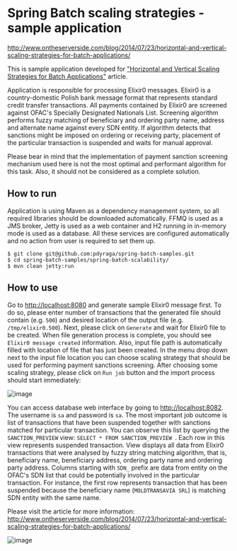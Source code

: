 Spring Batch scaling strategies - sample application
===
http://www.ontheserverside.com/blog/2014/07/23/horizontal-and-vertical-scaling-strategies-for-batch-applications/

This is sample application developed for ["Horizontal and Vertical Scaling Strategies for Batch Applications"](http://www.ontheserverside.com/blog/2014/07/23/horizontal-and-vertical-scaling-strategies-for-batch-applications/) article. 

Application is responsible for processing Elixir0 messages. Elixir0 is a country-domestic Polish bank message format that represents standard credit transfer transactions. All payments contained by Elixir0 are screened against OFAC's Specially Designated Nationals List. Screening algorithm performs fuzzy matching of beneficiary and ordering party name, address and alternate name against every SDN entity. If algorithm detects that sanctions might be imposed on ordering or receiving party, placement of the particular transaction is suspended and waits for manual approval. 

Please bear in mind that the implementation of payment sanction screening mechanism used here is not the most optimal and performant algorithm for this task. Also, it should not be considered as a complete solution.

## How to run

Application is using Maven as a dependency management system, so all required libraries should be downloaded automatically. FFMQ is used as a JMS broker, Jetty is used as a web container and H2 running in in-memory mode is used as a database. All these services are configured automatically and no action from user is required to set them up.

```
$ git clone git@github.com:pdyraga/spring-batch-samples.git
$ cd spring-batch-samples/spring-batch-scalability/
$ mvn clean jetty:run
```


## How to use

Go to [http://localhost:8080](http://localhost:8080) and generate sample Elixir0 message first. To do so, please enter number of transactions that the generated file should contain (e.g. `500`) and desired location of the output file (e.g. `/tmp/elixir0.500`). Next, please click on `Generate` and wait for Elixir0 file to be created. When file generation process is complete, you should see `Elixir0 message created` information. Also, input file path is automatically filled with location of file that has just been created. In the menu drop down next to the input file location you can choose scaling strategy that should be used for performing payment sanctions screening. After choosing some scaling strategy, please click on `Run job` button and the import process should start immediately:

![image](https://cloud.githubusercontent.com/assets/4712360/3423638/cddb7082-ffa1-11e3-975e-af98ea53980e.png)

You can access database web interface by going to [http://localhost:8082](http://localhost:8082). The username is `sa` and password is `sa`. The most important job outcome is list of transactions that have been suspended together with sanctions matched for particular transaction. You can observe this list by querying the `SANCTION_PREVIEW` view: `SELECT * FROM SANCTION_PREVIEW `. Each row in this view represents suspended transaction. View displays all data from Elixir0 transactions that were analysed by fuzzy string matching algorithm, that is, beneficiary name, beneficiary address, ordering party name and ordering party address. Columns starting with `SDN_` prefix are data from entity on the OFAC's SDN list that could be potentially involved in the particular transaction. For instance, the first row represents transaction that has been suspended because the beneficiary name (`MOLDTRANSAVIA SRL`) is matching SDN entity with the same name.

Please visit the article for more information: http://www.ontheserverside.com/blog/2014/07/23/horizontal-and-vertical-scaling-strategies-for-batch-applications/

![image](https://cloud.githubusercontent.com/assets/4712360/3423640/d5b10236-ffa1-11e3-9c54-93a11beb55e9.png)
